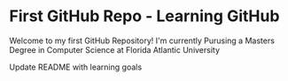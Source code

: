 # First GitHub Repo - Learning GitHub
Welcome to my first GitHub Repository!
I'm currently Purusing  a Masters Degree in Computer Science at Florida Atlantic University



Update README with learning goals
